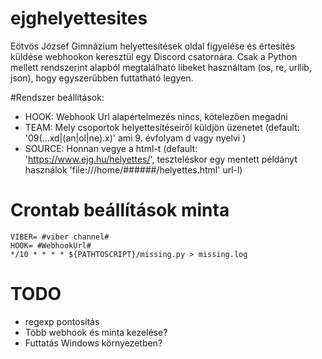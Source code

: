 # ejghelyettesites

Eötvös József Gimnázium helyettesítések oldal figyelése és értesítés küldése webhookon keresztül egy 
Discord csatornára. Csak a Python mellett rendszerint alapból megtalálható libeket használtam (os, re, urllib, json),
hogy egyszerűbben futtatható legyen.

#Rendszer beállítások:

- HOOK: Webhook Url alapértelmezés nincs, kötelezően megadni
- TEAM: Mely csoportok helyettesítéseiről küldjön üzenetet (default: '09(...xd|(an|ol|ne).x)' ami 9. évfolyam d vagy nyelvi )
- SOURCE: Honnan vegye a html-t (default: 'https://www.ejg.hu/helyettes/', teszteléskor egy 
  mentett példányt használok 'file:///home/######/helyettes.html' url-l)

# Crontab beállítások minta
```
VIBER= #viber channel#
HOOK= #WebhookUrl#
*/10 * * * * ${PATHTOSCRIPT}/missing.py > missing.log
```

# TODO
- regexp pontosítás
- Több webhook és minta kezelése?
- Futtatás Windows környezetben?